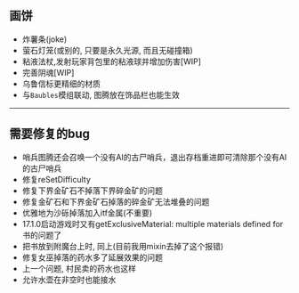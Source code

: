 ## 画饼

* 炸薯条(joke)
* 萤石灯笼(或别的, 只要是永久光源, 而且无碰撞箱)
* 粘液法杖,发射玩家背包里的粘液球并增加伤害[WIP]
* 完善阴魂[WIP]
* 乌鲁信标更精细的材质
* 与`Baubles`模组联动, 图腾放在饰品栏也能生效

---

## 需要修复的bug

* 哨兵图腾还会召唤一个没有AI的古尸哨兵，退出存档重进即可清除那个没有AI的古尸哨兵
* 修复reSetDifficulty
* 修复下界金矿石不掉落下界碎金矿的问题
* 修复金矿石和下界金矿石掉落的碎金矿无法堆叠的问题
* 优雅地为沙砾掉落加入itf金属(不重要)
* 17.1.0启动游戏时又有getExclusiveMaterial: multiple materials defined for 书的问题了
* 把书放到附魔台上时, 同上(目前我用mixin去掉了这个报错)
* 修复女巫掉落的药水多了延展效果的问题
* 上一个问题, 村民卖的药水也这样
* 允许水壶在非空时也能接水